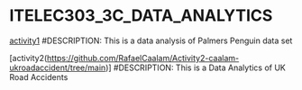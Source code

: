 # ITELEC303_3C_DATA_ANALYTICS

[activity1](https://github.com/RafaelCaalam/Activity1) #DESCRIPTION: This is a data analysis of Palmers Penguin data set

[activity2(https://github.com/RafaelCaalam/Activity2-caalam-ukroadaccident/tree/main)] #DESCRIPTION: This is a Data Analytics of UK Road Accidents
